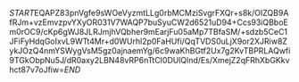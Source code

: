 $START$EQAPZ83pnVgfe9sWOeVyzmtLLg0rbMCMziSvgrFXQr+s8k/OIZQB9AfRJm+vzEmvzpvYXyOR031V7WAQP7buSyuCW2d6521uD94+Ccs93iQBboEm0rOC9/cKp6gWJ8JLRJmjhVQbher9mEarjFu05aMp7TBfaSM/+sdzb5CeC1JFiFyHdqGoIxvL9WTt4Mr+d0WUrhl2p0FaHUfi/QqTVDS0uLjX9or2XJRiw8ZykJOzQ4nmYSWygVsM5gz0ajnaemYg/6c9waKhBGtf2Ux7g2KvTBPRLAQwfi9TGkObpNu5J/dR0axy2LBN48vRP6nTtCI0DUlQlnd/Es/XmejZ2qFRhXbGKkvhct87v7oJfiw=$END$
